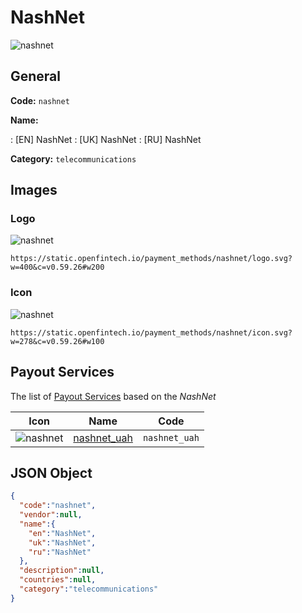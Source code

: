 
# NashNet 
![nashnet](https://static.openfintech.io/payment_methods/nashnet/logo.svg?w=400&c=v0.59.26#w200)  

## General 
**Code:** `nashnet` 
 
**Name:** 
 
:	[EN] NashNet 
:	[UK] NashNet 
:	[RU] NashNet 
 
**Category:** `telecommunications` 
 

## Images 

### Logo 
![nashnet](https://static.openfintech.io/payment_methods/nashnet/logo.svg?w=400&c=v0.59.26#w200)  

```
https://static.openfintech.io/payment_methods/nashnet/logo.svg?w=400&c=v0.59.26#w200
```  

### Icon 
![nashnet](https://static.openfintech.io/payment_methods/nashnet/icon.svg?w=278&c=v0.59.26#w100)  

```
https://static.openfintech.io/payment_methods/nashnet/icon.svg?w=278&c=v0.59.26#w100
```  

## Payout Services 
 
The list of [Payout Services](/payout-services/) based on the _NashNet_ 

|Icon|Name|Code| 
|:---:|:---:|:---:| 
|![nashnet](https://static.openfintech.io/payout_methods/nashnet/icon.svg?w=278&c=v0.59.26#w40) |[nashnet_uah](/payout-services/nashnet_uah/)|`nashnet_uah`| 
 

## JSON Object 

```json
{
  "code":"nashnet",
  "vendor":null,
  "name":{
    "en":"NashNet",
    "uk":"NashNet",
    "ru":"NashNet"
  },
  "description":null,
  "countries":null,
  "category":"telecommunications"
}
```  
